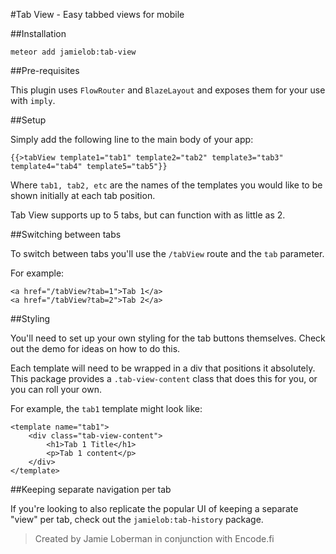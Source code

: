 #Tab View - Easy tabbed views for mobile

##Installation

`meteor add jamielob:tab-view`

##Pre-requisites

This plugin uses `FlowRouter` and `BlazeLayout` and exposes them for your use with `imply`.

##Setup

Simply add the following line to the main body of your app:

```
{{>tabView template1="tab1" template2="tab2" template3="tab3" template4="tab4" template5="tab5"}}
```

Where `tab1, tab2, etc` are the names of the templates you would like to be shown initially at each tab position.

Tab View supports up to 5 tabs, but can function with as little as 2.

##Switching between tabs

To switch between tabs you'll use the `/tabView` route and the `tab` parameter.

For example:

```
<a href="/tabView?tab=1">Tab 1</a>
<a href="/tabView?tab=2">Tab 2</a>
```

##Styling

You'll need to set up your own styling for the tab buttons themselves.  Check out the demo for ideas on how to do this.

Each template will need to be wrapped in a div that positions it absolutely. This package provides a `.tab-view-content` class that does this for you, or you can roll your own.

For example, the `tab1` template might look like:


```
<template name="tab1">
	<div class="tab-view-content">
		<h1>Tab 1 Title</h1>
		<p>Tab 1 content</p>
	</div>
</template>
```

##Keeping separate navigation per tab

If you're looking to also replicate the popular UI of keeping a separate "view" per tab, check out the `jamielob:tab-history` package.


> Created by Jamie Loberman in conjunction with Encode.fi

